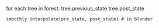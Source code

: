 
for each tree in forest:
    tree.previous_state
    tree.post_state

    smoothly interpolate(pre_state, post_state) # in blender